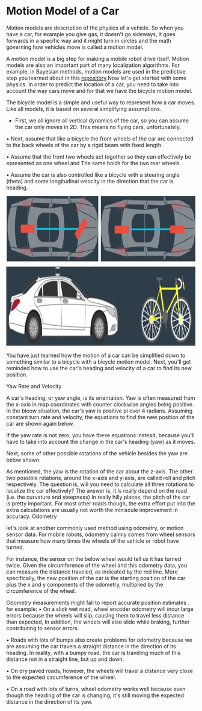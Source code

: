 # Motion Model of a Car

Motion models are description of the physics of a vehicle. So when you have a car, for example you give gas, it doesn't go sideways, it goes forwards in a specific way and it might turn in circles and the math governing how vehicles move is called a motion model. 

A motion model is a big step for making a mobile robot drive itself. Motion models are also an important part of many localization algorithms. For example, in Bayesian methods, motion models are used in the predictive step you learned about in this [repository](https://github.com/A2Amir/keep-track-of-a-vehicle-s-coordinates).Now let's get started with some physics. In order to predict the location of a car, you need to take into account the way cars move and for that we have the bicycle motion model. 


The bicycle model is a simple and useful way to represent how a car moves. Like all models, it is based on several simplifying assumptions. 

* First, we all ignore all vertical dynamics of the car, so you can assume the car only moves in 2D. This means no flying cars, unfortunately. 

•	Next, assume that like a bicycle the front wheels of the car are connected to the back wheels of the car by a rigid beam with fixed length. 

•	Assume that the front two wheels act together so they can effectively be epresented as one wheel and The same holds for the two rear wheels.

•	Assume the car is also controlled like a bicycle with a steering angle (theta) and some longitudinal velocity in the direction that the car is heading. 

 
<p align="center">
<img src="./img/1.jpg" width="593" height="397" alt=" A motion model" />
<p align="center">


You have just learned how the motion of a car can be simplified down to something similar to a bicycle with a bicycle motion model. Next, you'll get reminded how to use the car's heading and velocity of a car to find its new position. 




Yaw Rate and Velocity

A car's heading, or yaw angle, is its orientation. Yaw is often measured from the x-axis in map coordinates with counter clockwise angles being positive. In the bleow situation, the car's yaw is positive pi over 4 radians. Assuming constant turn rate and velocity, the equations to find the new position of the car are shown again below. 
 

If the yaw rate is not zero, you have these equations instead, because you'll have to take into account the change in the car's heading (yaw) as it moves.
 

Next, some of other possible rotations of the vehicle besides the yaw are below shown. 

 
As mentioned, the yaw is the rotation of the car about the z-axis. The other two possible rotations, around the x-axis and y-axis, are called roll and pitch respectively. The question is, will you need to calculate all three rotations to localize the car effectively?
The answer is, it is really depend on the road (i.e. the curvature and steepness) In really hilly places, the pitch of the car is pretty important. For most other roads though, the extra effort put into the extra calculations are usually not worth the miniscule improvement in accuracy.
Odometry

let's look at another commonly used method using odometry, or motion sensor data. For mobile robots, odometry calmly comes from wheel sensors that measure how many times the wheels of the vehicle or robot have turned. 

For instance, the sensor on the below wheel would tell us it has turned twice. Given the circumference of the wheel and this odometry data, you can measure the distance traveled, 
as indicated by the red line. More specifically, the new position of the car is the starting position of the car plus the x and y components of the odometry, multiplied by the circumference of the wheel. 
 

Odometry measurements might fail to report accurate position estimates .
 for example:
•	On a slick wet road, wheel encoder odometry will incur large errors because the wheels will slip, causing them to travel less distance than expected, In addition, the wheels will also slide while braking, further contributing to sensor errors. 
 
•	Roads with lots of bumps also create problems for odometry because we are assuming the car travels a straight distance in the direction of its heading. In reality, with a bumpy road, the car is traveling much of this distance not in a straight line, but up and down. 

•	On dry paved roads, however, the wheels will travel a distance very close to the expected circumference of the wheel. 


•	On a road with lots of turns, wheel odometry works well because even though the heading of the car is changing, it's still moving the expected distance in the direction of its yaw. 
 


 

